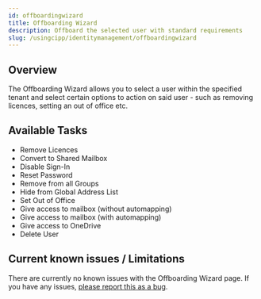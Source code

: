 ```yaml
---
id: offboardingwizard
title: Offboarding Wizard
description: Offboard the selected user with standard requirements
slug: /usingcipp/identitymanagement/offboardingwizard
---
```


## Overview

The Offboarding Wizard allows you to select a user within the specified tenant and select certain options to action on said user - such as removing licences, setting an out of office etc.

## Available Tasks

* Remove Licences
* Convert to Shared Mailbox
* Disable Sign-In
* Reset Password
* Remove from all Groups
* Hide from Global Address List
* Set Out of Office
* Give access to mailbox (without automapping)
* Give access to mailbox (with automapping)
* Give access to OneDrive
* Delete User

## Current known issues / Limitations

There are currently no known issues with the Offboarding Wizard page.  If you have any issues, [please report this as a bug](https://github.com/KelvinTegelaar/CIPP/issues/new?assignees=&labels=&template=bug_report.md&title=BUG%3A+).
